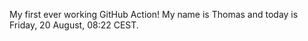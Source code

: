 My first ever working GitHub Action!
My name is Thomas and today is Friday, 20 August, 08:22 CEST. 
